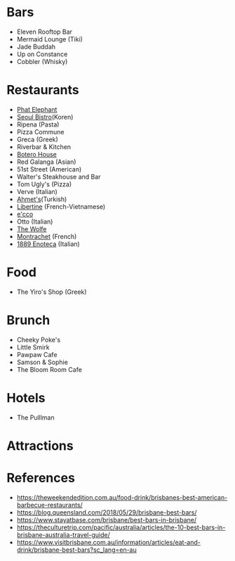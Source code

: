 # Bars
* Eleven Rooftop Bar
* Mermaid Lounge (Tiki)
* Jade Buddah
* Up on Constance
* Cobbler (Whisky)

# Restaurants
* [Phat Elephant](http://phatelephant.com.au)
* [Seoul Bistro](https://www.seoulbistro.com.au/)(Koren)
* Ripena (Pasta)
* Pizza Commune
* Greca (Greek)
* Riverbar & Kitchen
* [Botero House](https://www.boterohouse.com.au/)
* Red Galanga (Asian)
* 51st Street (American)
* Walter's Steakhouse and Bar
* Tom Ugly's (Pizza)
* Verve (Italian)
* [Ahmet's](http://ahmets.com/)(Turkish)
* [Libertine](http://libertine.net.au/) (French-Vietnamese)
* [e'cco](https://eccobistro.com.au/)
* Otto (Italian)
* [The Wolfe](http://thewolfeeastbrisbane.com.au/)
* [Montrachet](http://montrachet.com.au/) (French)
* [1889 Enoteca](https://www.1889enoteca.com.au) (Italian)

# Food
* The Yiro's Shop (Greek)

# Brunch
* Cheeky Poke's
* Little Smirk
* Pawpaw Cafe
* Samson & Sophie
* The Bloom Room Cafe

# Hotels
* The Pulllman

# Attractions

# References
* https://theweekendedition.com.au/food-drink/brisbanes-best-american-barbecue-restaurants/
* https://blog.queensland.com/2018/05/29/brisbane-best-bars/
* https://www.stayatbase.com/brisbane/best-bars-in-brisbane/
* https://theculturetrip.com/pacific/australia/articles/the-10-best-bars-in-brisbane-australia-travel-guide/
* https://www.visitbrisbane.com.au/information/articles/eat-and-drink/brisbane-best-bars?sc_lang=en-au
